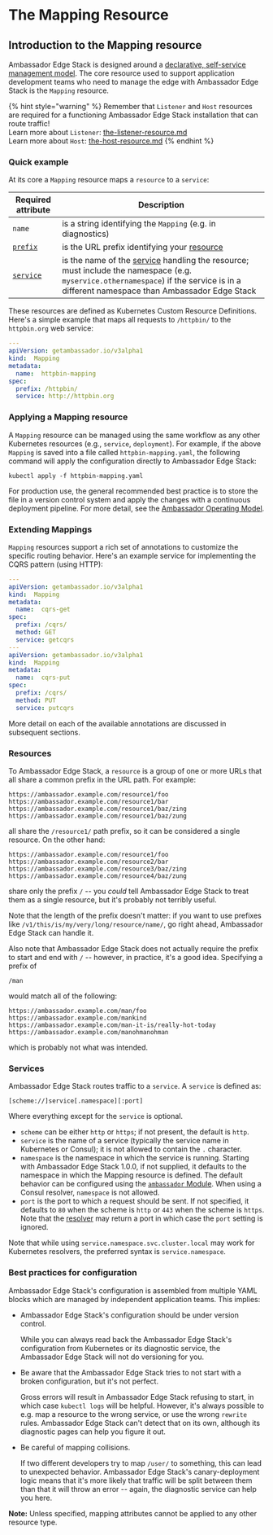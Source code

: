 # The Mapping Resource

## Introduction to the Mapping resource

Ambassador Edge Stack is designed around a [declarative, self-service management model](../../core-concepts/the-ambassador-operating-model-gitops-and-continuous-delivery.md). The core resource used to support application development teams who need to manage the edge with Ambassador Edge Stack is the `Mapping` resource.

{% hint style="warning" %}
Remember that `Listener` and `Host` resources are  required for a functioning Ambassador Edge Stack installation that can route traffic!\
Learn more about `Listener`: [the-listener-resource.md](the-listener-resource.md "mention")\
Learn more about `Host`: [the-host-resource.md](the-host-resource.md "mention")
{% endhint %}

### Quick example

At its core a `Mapping` resource maps a `resource` to a `service`:

| Required attribute                            | Description                                                                                                                                                                                                              |
| --------------------------------------------- | ------------------------------------------------------------------------------------------------------------------------------------------------------------------------------------------------------------------------ |
| `name`                                        | is a string identifying the `Mapping` (e.g. in diagnostics)                                                                                                                                                              |
| [`prefix`](the-mapping-resource.md#resources) | is the URL prefix identifying your [resource](the-mapping-resource.md#resources)                                                                                                                                         |
| [`service`](the-mapping-resource.md#services) | is the name of the [service](the-mapping-resource.md#services) handling the resource; must include the namespace (e.g. `myservice.othernamespace`) if the service is in a different namespace than Ambassador Edge Stack |

These resources are defined as Kubernetes Custom Resource Definitions. Here's a simple example that maps all requests to `/httpbin/` to the `httpbin.org` web service:

```yaml
---
apiVersion: getambassador.io/v3alpha1
kind:  Mapping
metadata:
  name:  httpbin-mapping
spec:
  prefix: /httpbin/
  service: http://httpbin.org
```

### Applying a Mapping resource

A `Mapping` resource can be managed using the same workflow as any other Kubernetes resources (e.g., `service`, `deployment`). For example, if the above `Mapping` is saved into a file called `httpbin-mapping.yaml`, the following command will apply the configuration directly to Ambassador Edge Stack:

```
kubectl apply -f httpbin-mapping.yaml
```

For production use, the general recommended best practice is to store the file in a version control system and apply the changes with a continuous deployment pipeline. For more detail, see the [Ambassador Operating Model](../../core-concepts/the-ambassador-operating-model-gitops-and-continuous-delivery.md).

### Extending Mappings

`Mapping` resources support a rich set of annotations to customize the specific routing behavior. Here's an example service for implementing the CQRS pattern (using HTTP):

```yaml
---
apiVersion: getambassador.io/v3alpha1
kind:  Mapping
metadata:
  name:  cqrs-get
spec:
  prefix: /cqrs/
  method: GET
  service: getcqrs
---
apiVersion: getambassador.io/v3alpha1
kind:  Mapping
metadata:
  name:  cqrs-put
spec:
  prefix: /cqrs/
  method: PUT
  service: putcqrs
```

More detail on each of the available annotations are discussed in subsequent sections.

### Resources

To Ambassador Edge Stack, a `resource` is a group of one or more URLs that all share a common prefix in the URL path. For example:

```
https://ambassador.example.com/resource1/foo
https://ambassador.example.com/resource1/bar
https://ambassador.example.com/resource1/baz/zing
https://ambassador.example.com/resource1/baz/zung
```

all share the `/resource1/` path prefix, so it can be considered a single resource. On the other hand:

```
https://ambassador.example.com/resource1/foo
https://ambassador.example.com/resource2/bar
https://ambassador.example.com/resource3/baz/zing
https://ambassador.example.com/resource4/baz/zung
```

share only the prefix `/` -- you _could_ tell Ambassador Edge Stack to treat them as a single resource, but it's probably not terribly useful.

Note that the length of the prefix doesn't matter: if you want to use prefixes like `/v1/this/is/my/very/long/resource/name/`, go right ahead, Ambassador Edge Stack can handle it.

Also note that Ambassador Edge Stack does not actually require the prefix to start and end with `/` -- however, in practice, it's a good idea. Specifying a prefix of

```
/man
```

would match all of the following:

```
https://ambassador.example.com/man/foo
https://ambassador.example.com/mankind
https://ambassador.example.com/man-it-is/really-hot-today
https://ambassador.example.com/manohmanohman
```

which is probably not what was intended.

### Services

Ambassador Edge Stack routes traffic to a `service`. A `service` is defined as:

```
[scheme://]service[.namespace][:port]
```

Where everything except for the `service` is optional.

* `scheme` can be either `http` or `https`; if not present, the default is `http`.
* `service` is the name of a service (typically the service name in Kubernetes or Consul); it is not allowed to contain the `.` character.
* `namespace` is the namespace in which the service is running. Starting with Ambassador Edge Stack 1.0.0, if not supplied, it defaults to the namespace in which the Mapping resource is defined. The default behavior can be configured using the [`ambassador` Module](the-module-resource.md). When using a Consul resolver, `namespace` is not allowed.
* `port` is the port to which a request should be sent. If not specified, it defaults to `80` when the scheme is `http` or `443` when the scheme is `https`. Note that the [resolver](../ingress-and-load-balancing/service-discovery-and-resolvers.md) may return a port in which case the `port` setting is ignored.

Note that while using `service.namespace.svc.cluster.local` may work for Kubernetes resolvers, the preferred syntax is `service.namespace`.

### Best practices for configuration

Ambassador Edge Stack's configuration is assembled from multiple YAML blocks which are managed by independent application teams. This implies:

*   Ambassador Edge Stack's configuration should be under version control.

    While you can always read back the Ambassador Edge Stack's configuration from Kubernetes or its diagnostic service, the Ambassador Edge Stack will not do versioning for you.
*   Be aware that the Ambassador Edge Stack tries to not start with a broken configuration, but it's not perfect.

    Gross errors will result in Ambassador Edge Stack refusing to start, in which case `kubectl logs` will be helpful. However, it's always possible to e.g. map a resource to the wrong service, or use the wrong `rewrite` rules. Ambassador Edge Stack can't detect that on its own, although its diagnostic pages can help you figure it out.
*   Be careful of mapping collisions.

    If two different developers try to map `/user/` to something, this can lead to unexpected behavior. Ambassador Edge Stack's canary-deployment logic means that it's more likely that traffic will be split between them than that it will throw an error -- again, the diagnostic service can help you here.

**Note:** Unless specified, mapping attributes cannot be applied to any other resource type.
